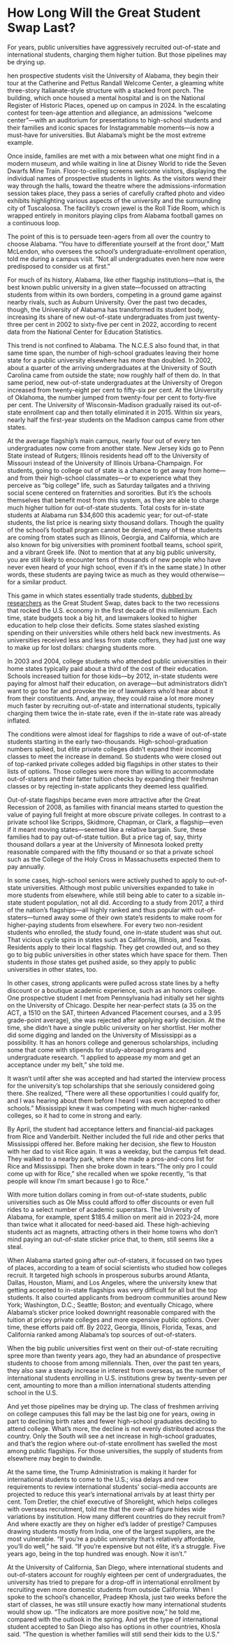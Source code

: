 # How Long Will the Great Student Swap Last?

For years, public universities have aggressively recruited out-of-state and international students, charging them higher tuition. But those pipelines may be drying up.



hen prospective students visit the University of Alabama, they begin their tour at the Catherine and Pettus Randall Welcome Center, a gleaming white three-story Italianate-style structure with a stacked front porch. The building, which once housed a mental hospital and is on the National Register of Historic Places, opened up on campus in 2024. In the escalating contest for teen-age attention and allegiance, an admissions “welcome center”—with an auditorium for presentations to high-school students and their families and iconic spaces for Instagrammable moments—is now a must-have for universities. But Alabama’s might be the most extreme example.



Once inside, families are met with a mix between what one might find in a modern museum, and while waiting in line at Disney World to ride the Seven Dwarfs Mine Train. Floor-to-ceiling screens welcome visitors, displaying the individual names of prospective students in lights. As the visitors wend their way through the halls, toward the theatre where the admissions-information session takes place, they pass a series of carefully crafted photo and video exhibits highlighting various aspects of the university and the surrounding city of Tuscaloosa. The facility’s crown jewel is the Roll Tide Room, which is wrapped entirely in monitors playing clips from Alabama football games on a continuous loop.

The point of this is to persuade teen-agers from all over the country to choose Alabama. “You have to differentiate yourself at the front door,” Matt McLendon, who oversees the school’s undergraduate-enrollment operation, told me during a campus visit. “Not all undergraduates even here now were predisposed to consider us at first.”

For much of its history, Alabama, like other flagship institutions—that is, the best known public university in a given state—focussed on attracting students from within its own borders, competing in a ground game against nearby rivals, such as Auburn University. Over the past two decades, though, the University of Alabama has transformed its student body, increasing its share of new out-of-state undergraduates from just twenty-three per cent in 2002 to sixty-five per cent in 2022, according to recent data from the National Center for Education Statistics.

This trend is not confined to Alabama. The N.C.E.S also found that, in that same time span, the number of high-school graduates leaving their home state for a public university elsewhere has more than doubled. In 2002, about a quarter of the arriving undergraduates at the University of South Carolina came from outside the state; now roughly half of them do. In that same period, new out-of-state undergraduates at the University of Oregon increased from twenty-eight per cent to fifty-six per cent. At the University of Oklahoma, the number jumped from twenty-four per cent to forty-five per cent. The University of Wisconsin-Madison gradually raised its out-of-state enrollment cap and then totally eliminated it in 2015. Within six years, nearly half the first-year students on the Madison campus came from other states.

At the average flagship’s main campus, nearly four out of every ten undergraduates now come from another state. New Jersey kids go to Penn State instead of Rutgers; Illinois residents head off to the University of Missouri instead of the University of Illinois Urbana-Champaign. For students, going to college out of state is a chance to get away from home—and from their high-school classmates—or to experience what they perceive as “big college” life, such as Saturday tailgates and a thriving social scene centered on fraternities and sororities. But it’s the schools themselves that benefit most from this system, as they are able to charge much higher tuition for out-of-state students. Total costs for in-state students at Alabama run $34,600 this academic year; for out-of-state students, the list price is nearing sixty thousand dollars. Though the quality of the school’s football program cannot be denied, many of these students are coming from states such as Illinois, Georgia, and California, which are also known for big universities with prominent football teams, school spirit, and a vibrant Greek life. (Not to mention that at any big public university, you are still likely to encounter tens of thousands of new people who have never even heard of your high school, even if it’s in the same state.) In other words, these students are paying twice as much as they would otherwise—for a similar product.

This game in which states essentially trade students, [dubbed by researchers](https://www.brookings.edu/articles/the-great-student-swap/) as the Great Student Swap, dates back to the two recessions that rocked the U.S. economy in the first decade of this millennium. Each time, state budgets took a big hit, and lawmakers looked to higher education to help close their deficits. Some states slashed existing spending on their universities while others held back new investments. As universities received less and less from state coffers, they had just one way to make up for lost dollars: charging students more.

In 2003 and 2004, college students who attended public universities in their home states typically paid about a third of the cost of their education. Schools increased tuition for those kids—by 2012, in-state students were paying for almost half their education, on average—but administrators didn’t want to go too far and provoke the ire of lawmakers who’d hear about it from their constituents. And, anyway, they could raise a lot more money much faster by recruiting out-of-state and international students, typically charging them twice the in-state rate, even if the in-state rate was already inflated.

The conditions were almost ideal for flagships to ride a wave of out-of-state students starting in the early two-thousands. High-school-graduation numbers spiked, but élite private colleges didn’t expand their incoming classes to meet the increase in demand. So students who were closed out of top-ranked private colleges added big flagships in other states to their lists of options. Those colleges were more than willing to accommodate out-of-staters and their fatter tuition checks by expanding their freshman classes or by rejecting in-state applicants they deemed less qualified.



Out-of-state flagships became even more attractive after the Great Recession of 2008, as families with financial means started to question the value of paying full freight at more obscure private colleges. In contrast to a private school like Scripps, Skidmore, Chapman, or Clark, a flagship—even if it meant moving states—seemed like a relative bargain. Sure, these families had to pay out-of-state tuition. But a price tag of, say, thirty thousand dollars a year at the University of Minnesota looked pretty reasonable compared with the fifty thousand or so that a private school such as the College of the Holy Cross in Massachusetts expected them to pay annually.



In some cases, high-school seniors were actively pushed to apply to out-of-state universities. Although most public universities expanded to take in more students from elsewhere, while still being able to cater to a sizable in-state student population, not all did. According to a study from 2017, a third of the nation’s flagships—all highly ranked and thus popular with out-of-staters—turned away some of their own state’s residents to make room for higher-paying students from elsewhere. For every two non-resident students who enrolled, the study found, one in-state student was shut out. That vicious cycle spins in states such as California, Illinois, and Texas. Residents apply to their local flagship. They get crowded out, and so they go to big public universities in other states which have space for them. Then students in *those* states get pushed aside, so they apply to public universities in other states, too.

In other cases, strong applicants were pulled across state lines by a hefty discount or a boutique academic experience, such as an honors college. One prospective student I met from Pennsylvania had initially set her sights on the University of Chicago. Despite her near-perfect stats (a 35 on the ACT, a 1510 on the SAT, thirteen Advanced Placement courses, and a 3.95 grade-point average), she was rejected after applying early decision. At the time, she didn’t have a single public university on her shortlist. Her mother did some digging and landed on the University of Mississippi as a possibility. It has an honors college and generous scholarships, including some that come with stipends for study-abroad programs and undergraduate research. “I applied to appease my mom and get an acceptance under my belt,” she told me.

It wasn’t until after she was accepted and had started the interview process for the university’s top scholarships that she seriously considered going there. She realized, “There were all these opportunities I could qualify for, and I was hearing about them before I heard I was even accepted to other schools.” Mississippi knew it was competing with much higher-ranked colleges, so it had to come in strong and early.

By April, the student had acceptance letters and financial-aid packages from Rice and Vanderbilt. Neither included the full ride and other perks that Mississippi offered her. Before making her decision, she flew to Houston with her dad to visit Rice again. It was a weekday, but the campus felt dead. They walked to a nearby park, where she made a pros-and-cons list for Rice and Mississippi. Then she broke down in tears.“The only pro I could come up with for Rice,” she recalled when we spoke recently, “is that people will know I’m smart because I go to Rice.”

With more tuition dollars coming in from out-of-state students, public universities such as Ole Miss could afford to offer discounts or even full rides to a select number of academic superstars. The University of Alabama, for example, spent $185.4 million on merit aid in 2023-24, more than twice what it allocated for need-based aid. These high-achieving students act as magnets, attracting others in their home towns who don’t mind paying an out-of-state sticker price that, to them, still seems like a steal.

When Alabama started going after out-of-staters, it focussed on two types of places, according to a team of social scientists who studied how colleges recruit. It targeted high schools in prosperous suburbs around Atlanta, Dallas, Houston, Miami, and Los Angeles, where the university knew that getting accepted to in-state flagships was very difficult for all but the top students. It also courted applicants from bedroom communities around New York; Washington, D.C.; Seattle; Boston; and eventually Chicago, where Alabama’s sticker price looked downright reasonable compared with the tuition at pricey private colleges and more expensive public options. Over time, these efforts paid off. By 2022, Georgia, Illinois, Florida, Texas, and California ranked among Alabama’s top sources of out-of-staters.

When the big public universities first went on their out-of-state recruiting spree more than twenty years ago, they had an abundance of prospective students to choose from among millennials. Then, over the past ten years, they also saw a steady increase in interest from overseas, as the number of international students enrolling in U.S. institutions grew by twenty-seven per cent, amounting to more than a million international students attending school in the U.S.

And yet those pipelines may be drying up. The class of freshmen arriving on college campuses this fall may be the last big one for years, owing in part to declining birth rates and fewer high-school graduates deciding to attend college. What’s more, the decline is not evenly distributed across the country. Only the South will see a net increase in high-school graduates, and that’s the region where out-of-state enrollment has swelled the most among public flagships. For those universities, the supply of students from elsewhere may begin to dwindle.

At the same time, the Trump Administration is making it harder for international students to come to the U.S.; visa delays and new requirements to review international students’ social-media accounts are projected to reduce this year’s international arrivals by at least thirty per cent. Tom Dretler, the chief executive of Shorelight, which helps colleges with overseas recruitment, told me that the over-all figure hides wide variations by institution. How many different countries do they recruit from? And where exactly are they on higher ed’s ladder of prestige? Campuses drawing students mostly from India, one of the largest suppliers, are the most vulnerable. “If you’re a public university that’s relatively affordable, you’ll do well,” he said. “If you’re expensive but not élite, it’s a struggle. Five years ago, being in the top hundred was enough. Now it isn’t.”

At the University of California, San Diego, where international students and out-of-staters account for roughly eighteen per cent of undergraduates, the university has tried to prepare for a drop-off in international enrollment by recruiting even more domestic students from outside California. When I spoke to the school’s chancellor, Pradeep Khosla, just two weeks before the start of classes, he was still unsure exactly how many international students would show up. “The indicators are more positive now,” he told me, compared with the outlook in the spring. And yet the type of international student accepted to San Diego also has options in other countries, Khosla said. “The question is whether families will still send their kids to the U.S.” 
